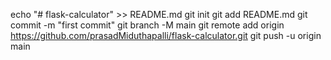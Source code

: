 echo "# flask-calculator" >> README.md
  git init
  git add README.md
  git commit -m "first commit"
  git branch -M main
  git remote add origin https://github.com/prasadMiduthapalli/flask-calculator.git
  git push -u origin main
